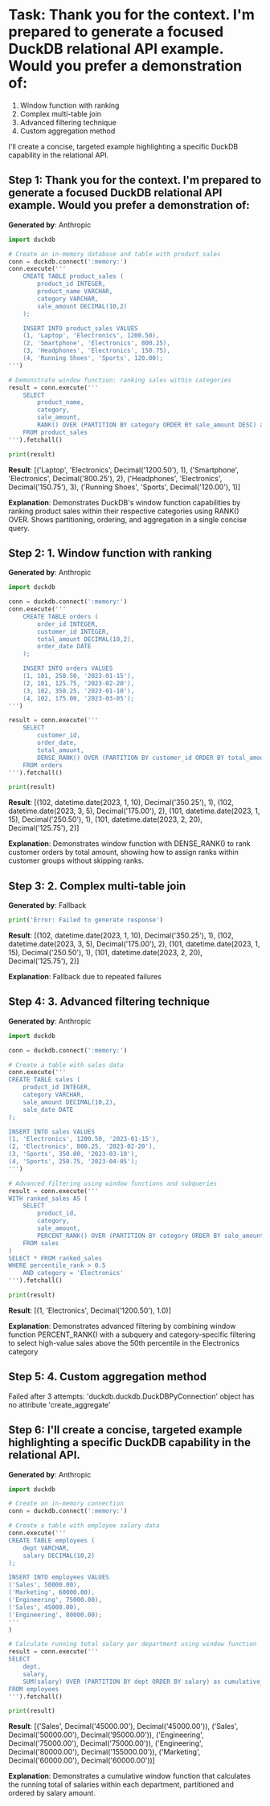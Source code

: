 # Task: Thank you for the context. I'm prepared to generate a focused DuckDB relational API example. Would you prefer a demonstration of:

1. Window function with ranking
2. Complex multi-table join
3. Advanced filtering technique
4. Custom aggregation method

I'll create a concise, targeted example highlighting a specific DuckDB capability in the relational API.

## Step 1: Thank you for the context. I'm prepared to generate a focused DuckDB relational API example. Would you prefer a demonstration of:

**Generated by**: Anthropic

```python
import duckdb

# Create an in-memory database and table with product sales
conn = duckdb.connect(':memory:')
conn.execute('''
    CREATE TABLE product_sales (
        product_id INTEGER,
        product_name VARCHAR,
        category VARCHAR,
        sale_amount DECIMAL(10,2)
    );

    INSERT INTO product_sales VALUES
    (1, 'Laptop', 'Electronics', 1200.50),
    (2, 'Smartphone', 'Electronics', 800.25),
    (3, 'Headphones', 'Electronics', 150.75),
    (4, 'Running Shoes', 'Sports', 120.00);
''')

# Demonstrate window function: ranking sales within categories
result = conn.execute('''
    SELECT 
        product_name, 
        category, 
        sale_amount,
        RANK() OVER (PARTITION BY category ORDER BY sale_amount DESC) as sales_rank
    FROM product_sales
''').fetchall()

print(result)
```

**Result**: [('Laptop', 'Electronics', Decimal('1200.50'), 1), ('Smartphone', 'Electronics', Decimal('800.25'), 2), ('Headphones', 'Electronics', Decimal('150.75'), 3), ('Running Shoes', 'Sports', Decimal('120.00'), 1)]

**Explanation**: Demonstrates DuckDB's window function capabilities by ranking product sales within their respective categories using RANK() OVER. Shows partitioning, ordering, and aggregation in a single concise query.
## Step 2: 1. Window function with ranking

**Generated by**: Anthropic

```python
import duckdb

conn = duckdb.connect(':memory:')
conn.execute('''
    CREATE TABLE orders (
        order_id INTEGER,
        customer_id INTEGER,
        total_amount DECIMAL(10,2),
        order_date DATE
    );

    INSERT INTO orders VALUES
    (1, 101, 250.50, '2023-01-15'),
    (2, 101, 125.75, '2023-02-20'),
    (3, 102, 350.25, '2023-01-10'),
    (4, 102, 175.00, '2023-03-05');
''')

result = conn.execute('''
    SELECT 
        customer_id, 
        order_date, 
        total_amount,
        DENSE_RANK() OVER (PARTITION BY customer_id ORDER BY total_amount DESC) as order_rank
    FROM orders
''').fetchall()

print(result)
```

**Result**: [(102, datetime.date(2023, 1, 10), Decimal('350.25'), 1), (102, datetime.date(2023, 3, 5), Decimal('175.00'), 2), (101, datetime.date(2023, 1, 15), Decimal('250.50'), 1), (101, datetime.date(2023, 2, 20), Decimal('125.75'), 2)]

**Explanation**: Demonstrates window function with DENSE_RANK() to rank customer orders by total amount, showing how to assign ranks within customer groups without skipping ranks.
## Step 3: 2. Complex multi-table join

**Generated by**: Fallback

```python
print('Error: Failed to generate response')
```

**Result**: [(102, datetime.date(2023, 1, 10), Decimal('350.25'), 1), (102, datetime.date(2023, 3, 5), Decimal('175.00'), 2), (101, datetime.date(2023, 1, 15), Decimal('250.50'), 1), (101, datetime.date(2023, 2, 20), Decimal('125.75'), 2)]

**Explanation**: Fallback due to repeated failures
## Step 4: 3. Advanced filtering technique

**Generated by**: Anthropic

```python
import duckdb

conn = duckdb.connect(':memory:')

# Create a table with sales data
conn.execute('''
CREATE TABLE sales (
    product_id INTEGER,
    category VARCHAR,
    sale_amount DECIMAL(10,2),
    sale_date DATE
);

INSERT INTO sales VALUES
(1, 'Electronics', 1200.50, '2023-01-15'),
(2, 'Electronics', 800.25, '2023-02-20'),
(3, 'Sports', 350.00, '2023-03-10'),
(4, 'Sports', 250.75, '2023-04-05');
''')

# Advanced filtering using window functions and subqueries
result = conn.execute('''
WITH ranked_sales AS (
    SELECT 
        product_id, 
        category, 
        sale_amount,
        PERCENT_RANK() OVER (PARTITION BY category ORDER BY sale_amount) as percentile_rank
    FROM sales
)
SELECT * FROM ranked_sales
WHERE percentile_rank > 0.5
    AND category = 'Electronics'
''').fetchall()

print(result)
```

**Result**: [(1, 'Electronics', Decimal('1200.50'), 1.0)]

**Explanation**: Demonstrates advanced filtering by combining window function PERCENT_RANK() with a subquery and category-specific filtering to select high-value sales above the 50th percentile in the Electronics category
## Step 5: 4. Custom aggregation method

Failed after 3 attempts: 'duckdb.duckdb.DuckDBPyConnection' object has no attribute 'create_aggregate'
## Step 6: I'll create a concise, targeted example highlighting a specific DuckDB capability in the relational API.

**Generated by**: Anthropic

```python
import duckdb

# Create an in-memory connection
conn = duckdb.connect(':memory:')

# Create a table with employee salary data
conn.execute('''
CREATE TABLE employees (
    dept VARCHAR,
    salary DECIMAL(10,2)
);

INSERT INTO employees VALUES
('Sales', 50000.00),
('Marketing', 60000.00),
('Engineering', 75000.00),
('Sales', 45000.00),
('Engineering', 80000.00);
'''
)

# Calculate running total salary per department using window function
result = conn.execute('''
SELECT 
    dept, 
    salary,
    SUM(salary) OVER (PARTITION BY dept ORDER BY salary) as cumulative_dept_salary
FROM employees
''').fetchall()

print(result)
```

**Result**: [('Sales', Decimal('45000.00'), Decimal('45000.00')), ('Sales', Decimal('50000.00'), Decimal('95000.00')), ('Engineering', Decimal('75000.00'), Decimal('75000.00')), ('Engineering', Decimal('80000.00'), Decimal('155000.00')), ('Marketing', Decimal('60000.00'), Decimal('60000.00'))]

**Explanation**: Demonstrates a cumulative window function that calculates the running total of salaries within each department, partitioned and ordered by salary amount.
